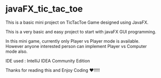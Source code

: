 # javaFX_tic_tac_toe
This is a basic mini project on TicTacToe Game designed using JavaFX.

This is a very basic and easy project to start with javaFX GUI programming.

In this mini game, currently only Player vs Player mode is available.
However anyone interested person can implement Player vs Computer mode also.

IDE used : IntelliJ IDEA Community Edition

Thanks for reading this and Enjoy Coding ♥!!!!!
